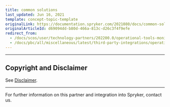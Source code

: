 ```yaml
---
title: common solutions
last_updated: Jun 16, 2021
template: concept-topic-template
originalLink: https://documentation.spryker.com/2021080/docs/common-solutions
originalArticleId: d69094dd-b80d-466a-813c-d26c3f4f9efe
redirect_from:
  - /docs/scos/user/technology-partners/202200.0/operational-tools-monitoring-legal-etc/common-solutions.html
  - /docs/pbc/all/miscellaneous/latest/third-party-integrations/operational-tools-monitoring-legal/common-solutions.html
---
```


---

## Copyright and Disclaimer

See [Disclaimer](https://github.com/spryker/spryker-documentation).

---
For further information on this partner and integration into Spryker,  contact us.

<div class="hubspot-form js-hubspot-form" data-portal-id="2770802" data-form-id="163e11fb-e833-4638-86ae-a2ca4b929a41" id="hubspot-1"></div>
